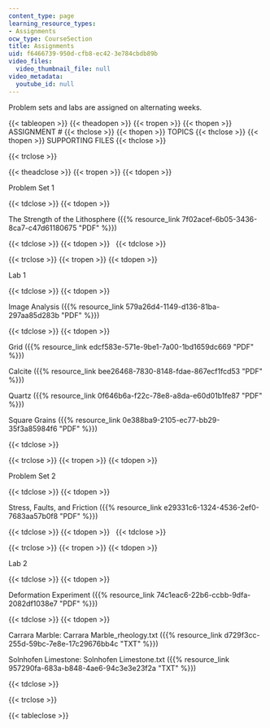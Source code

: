 ```yaml
---
content_type: page
learning_resource_types:
- Assignments
ocw_type: CourseSection
title: Assignments
uid: f6466739-950d-cfb8-ec42-3e784cbdb89b
video_files:
  video_thumbnail_file: null
video_metadata:
  youtube_id: null
---
```


Problem sets and labs are assigned on alternating weeks.

{{< tableopen >}}
{{< theadopen >}}
{{< tropen >}}
{{< thopen >}}
ASSIGNMENT #
{{< thclose >}}
{{< thopen >}}
TOPICS
{{< thclose >}}
{{< thopen >}}
SUPPORTING FILES
{{< thclose >}}

{{< trclose >}}

{{< theadclose >}}
{{< tropen >}}
{{< tdopen >}}


Problem Set 1


{{< tdclose >}}
{{< tdopen >}}


The Strength of the Lithosphere ({{% resource_link 7f02acef-6b05-3436-8ca7-c47d61180675 "PDF" %}})


{{< tdclose >}}
{{< tdopen >}}
 
{{< tdclose >}}

{{< trclose >}}
{{< tropen >}}
{{< tdopen >}}


Lab 1


{{< tdclose >}}
{{< tdopen >}}


Image Analysis ({{% resource_link 579a26d4-1149-d136-81ba-297aa85d283b "PDF" %}})


{{< tdclose >}}
{{< tdopen >}}


Grid ({{% resource_link edcf583e-571e-9be1-7a00-1bd1659dc669 "PDF" %}})

Calcite ({{% resource_link bee26468-7830-8148-fdae-867ecf1fcd53 "PDF" %}})

Quartz ({{% resource_link 0f646b6a-f22c-78e8-a8da-e60d01b1fe87 "PDF" %}})

Square Grains ({{% resource_link 0e388ba9-2105-ec77-bb29-35f3a85984f6 "PDF" %}})


{{< tdclose >}}

{{< trclose >}}
{{< tropen >}}
{{< tdopen >}}


Problem Set 2


{{< tdclose >}}
{{< tdopen >}}


Stress, Faults, and Friction ({{% resource_link e29331c6-1324-4536-2ef0-7683aa57b0f8 "PDF" %}})


{{< tdclose >}}
{{< tdopen >}}
 
{{< tdclose >}}

{{< trclose >}}
{{< tropen >}}
{{< tdopen >}}


Lab 2


{{< tdclose >}}
{{< tdopen >}}


Deformation Experiment ({{% resource_link 74c1eac6-22b6-ccbb-9dfa-2082df1038e7 "PDF" %}})


{{< tdclose >}}
{{< tdopen >}}


Carrara Marble: Carrara Marble\_rheology.txt ({{% resource_link d729f3cc-255d-59bc-7e8e-17c29676bb4c "TXT" %}})

Solnhofen Limestone: Solnhofen Limestone.txt ({{% resource_link 957290fa-683a-b848-4ae6-94c3e3e23f2a "TXT" %}})


{{< tdclose >}}

{{< trclose >}}

{{< tableclose >}}